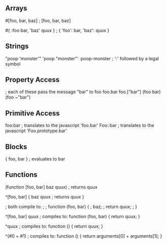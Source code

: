 Arrays
--

#[foo, bar, baz] ; [foo, bar, baz]

#{ :foo bar,
   'baz' quux } ; { 'foo': bar, 'baz': quux }

Strings
--

"poop 'monster'"
'poop "monster"'
:poop-monster ; ':' followed by a legal symbol

Property Access
--

; each of these pass the message "bar" to foo
foo.bar
foo.["bar"]
(foo bar)
(foo ~"bar")

Primitive Access
--

foo:bar ; translates to the javascript 'foo.bar' 
Foo::bar ; translates to the javascript 'Foo.prototype.bar'

Blocks
--

{ foo, bar } ; evaluates to bar


Functions
--

(function [foo, bar]
    baz
    quux) ; returns quux 

^[foo, bar] { 
    baz
    quux ; returns quux
} 

; both compile to: 
;
;    function (foo, bar) {
;       baz;
;       return quux;
;    }

^[foo, bar] quux ; compiles to: function (foo, bar) { return quux; }

^quux ; compiles to: function () { return quux; }

^(#0 + #1) ; compiles to: function () { return arguments[0] + arguments[1]; }
